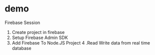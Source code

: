 # demo
Firebase Session
1. Create project in firebase
2. Setup Firebase Admin SDK
3. Add Firebase To Node.JS Project
4 .Read Write data from real time database
